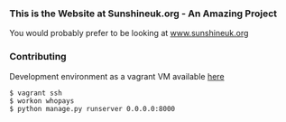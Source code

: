 ### This is the Website at Sunshineuk.org - An Amazing Project

You would probably prefer to be looking at www.sunshineuk.org

### Contributing

Development environment as a vagrant VM available [here](https://github.com/openhealthcare/developer)

    $ vagrant ssh
    $ workon whopays
    $ python manage.py runserver 0.0.0.0:8000
